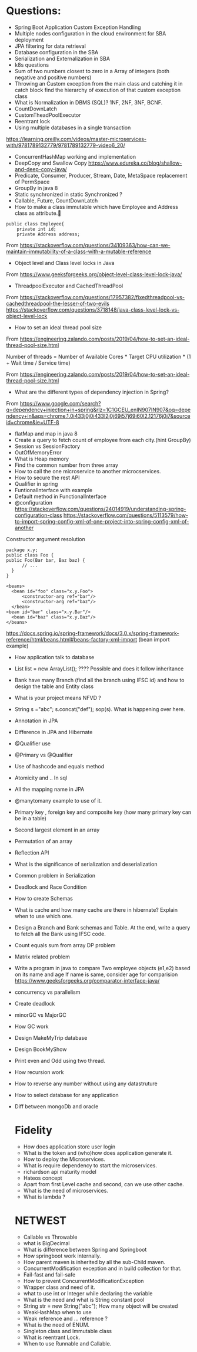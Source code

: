  # Questions:

- Spring Boot Application Custom Exception Handling
- Multiple nodes configuration in the cloud environment for SBA deployment
- JPA filtering for data retrieval
- Database configuration in the SBA
- Serialization and Externalization in SBA
- k8s questions
- Sum of two numbers closest to zero in a Array of integers (both negative and positive numbers)
- Throwing an Custom exception from the main class and catching it in catch block 
	find the hierarchy of execution of that custom exception class
- What is Normalization in DBMS (SQL)? 1NF, 2NF, 3NF, BCNF.
- CountDownLatch
- CustomTheadPoolExecutor
- Reentrant lock
- Using multiple databases in a single transaction

https://learning.oreilly.com/videos/master-microservices-with/9781789132779/9781789132779-video6_20/

- ConcurrentHashMap working and implementation
- DeepCopy and Swallow Copy https://www.edureka.co/blog/shallow-and-deep-copy-java/
- Predicate, Consumer, Producer, Stream, Date, MetaSpace replacement of PermSpace
- GroupBy in java 8
- Static synchronized in static Synchronized ?
- Callable, Future, CountDownLatch
- How to make a class immutable  which have Employee and Address class as attribute.
```
public class Employee{
    private int id;
    private Address address;
```
From <https://stackoverflow.com/questions/34109363/how-can-we-maintain-immutability-of-a-class-with-a-mutable-reference> 

- Object level and Class level locks in Java

From <https://www.geeksforgeeks.org/object-level-class-level-lock-java/> 

- ThreadpoolExecutor and CachedThreadPool

From <https://stackoverflow.com/questions/17957382/fixedthreadpool-vs-cachedthreadpool-the-lesser-of-two-evils> 
https://stackoverflow.com/questions/3718148/java-class-level-lock-vs-object-level-lock
- How to set an ideal thread pool size

From <https://engineering.zalando.com/posts/2019/04/how-to-set-an-ideal-thread-pool-size.html> 

Number of threads = Number of Available Cores * Target CPU utilization * (1 + Wait time / Service time)

From <https://engineering.zalando.com/posts/2019/04/how-to-set-an-ideal-thread-pool-size.html> 

- What are the different types of dependency injection in Spring?

From <https://www.google.com/search?q=dependency+injection+in+spring&rlz=1C1GCEU_enIN907IN907&oq=dependency+in&aqs=chrome.1.0i433j0j0i433l2j0j69i57j69i60l2.12176j0j7&sourceid=chrome&ie=UTF-8> 

- flatMap and map in java 8
- Create a query to fetch count of employee from each city.(hint GroupBy)
- Session vs SessionFactory
- OutOfMemoryError
- What is Heap memory
- Find the common number from three array
- How to call the one microservice to another microcservices.
- How to secure the rest API
- Qualifier in spring
- FuntionalInterface with example
- Default method in FunctionalInterface
- @configuration  https://stackoverflow.com/questions/24014919/understanding-spring-configuration-class
https://stackoverflow.com/questions/5113579/how-to-import-spring-config-xml-of-one-project-into-spring-config-xml-of-another



Constructor argument resolution

```
package x.y;
public class Foo {
public Foo(Bar bar, Baz baz) {
      // ...
  }
}

<beans>
  <bean id="foo" class="x.y.Foo">
      <constructor-arg ref="bar"/>
      <constructor-arg ref="baz"/>
  </bean>
<bean id="bar" class="x.y.Bar"/>
  <bean id="baz" class="x.y.Baz"/>
</beans>
```

https://docs.spring.io/spring-framework/docs/3.0.x/spring-framework-reference/html/beans.html#beans-factory-xml-import (bean import example)

- How application talk to database
- List<Object> list = new ArrayList<String>();   ???? Possible and does it follow inheritance
- Bank have many Branch (find all the branch using IFSC id) and how to design the table and Entity class
- What is your project means NFVD ?
- String s ="abc"; s.concat("def"); sop(s).   What is happening over here.
- Annotation in JPA
- Difference in JPA and Hibernate
- @Qualifier use
- @Primary vs @Qualifier
- Use of hashcode and equals method
- Atomicity and .. In sql
- All the mapping name in JPA
- @manytomany example to use of it.
- Primary key , foreign key and composite key (how many primary key can be in a table)
- Second largest element in an array
- Permutation of an array
- Reflection API
- What is the significance of serialization and deserialization
- Common problem in Serialization
- Deadlock and Race Condition
- How to create Schemas
-  What is cache and how many cache are there in hibernate? Explain when to use which one.
- Design a Branch and Bank schemas and Table. At the end, write a query to fetch all the Bank using IFSC code.
- Count equals sum from array DP problem
- Matrix related problem
- Write a program in java to compare Two employee objects (e1,e2) based on its name and age
If name is same, consider age for comparision
https://www.geeksforgeeks.org/comparator-interface-java/
	
- concurrency vs parallelism
- Create deadlock
- minorGC vs MajorGC
- How GC work
- Design MakeMyTrip database
- Design BookMyShow
- Print even and Odd using two thread.
- How recursion work
- How to reverse any number without using any datastruture
- How to select database for any application
- Diff between mongoDb and oracle

# Fidelity
	
- How does application store user login
- What is the token and (who)how does application generate it.
- How to deploy the Microservices.
- What is require dependency to start the microservices.
- richardson api maturity model
- Hateos concept
- Apart from first Level cache and second, can we use other cache.
- What is the need of microservices.
- What is lambda ?
	
# NETWEST

- Callable vs Throwable
- what is BigDecimal
- What is difference between Spring and Springboot
- How springboot work internally.
- How parent maven is inherited by all the sub-Child maven.
- ConcurrentModification exception and in build collection for that.
- Fail-fast and fail-safe
- How to prevent ConcurrentModificationException
- Wrapper class and need of it.
- what to use int or Integer while declaring the variable
- What is the need and what is String constant pool
- String str = new String("abc"); How many object will be created
- WeakHashMap when to use
- Weak reference and ... reference ?
- What is the need of ENUM.
- Singleton class and Immutable class
- What is reentrant Lock.
- When to use Runnable and Callable.
